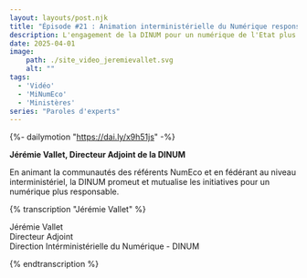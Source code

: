 ```yaml
---
layout: layouts/post.njk
title: "Épisode #21 : Animation interministérielle du Numérique responsable"
description: L'engagement de la DINUM pour un numérique de l'Etat plus responsable.
date: 2025-04-01
image:
    path: ./site_video_jeremievallet.svg
    alt: ""
tags:
  - 'Vidéo'
  - 'MiNumEco'
  - 'Ministères'
series: "Paroles d'experts"
---
```

<!-- intégraton vidéo dailymotion de la chaine de la DINUM -->
{%- dailymotion "https://dai.ly/x9h51js" -%}

<!-- légende de la vidéo-->
**Jérémie Vallet, Directeur Adjoint de la DINUM**

<!-- description-->
En animant la communautés des référents NumEco et en fédérant au niveau interministériel, la DINUM promeut et mutualise les initiatives pour un numérique plus responsable.

<!-- transcription-->

{% transcription "Jérémie Vallet" %}
<p>
  Jérémie Vallet<br>
  Directeur Adjoint<br>
  Direction Intérministérielle du Numérique - DINUM
</p>

<p></p>
{% endtranscription %}
